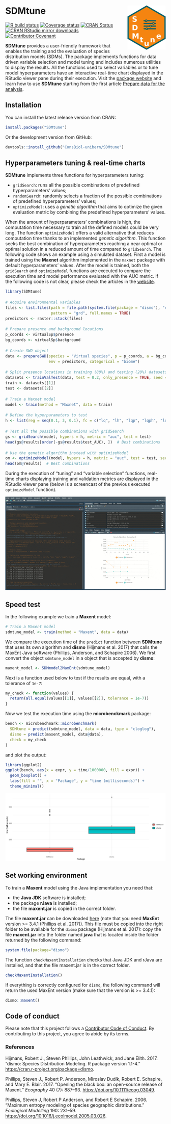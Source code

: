 
<!-- README.md is generated from README.Rmd. Please edit that file -->

# SDMtune <img src="man/figures/logo.png" align="right" alt="" width="120" />

<!-- badges: start -->

[![R build
status](https://github.com/ConsBiol-unibern/SDMtune/workflows/R-CMD-check/badge.svg)](https://github.com/ConsBiol-unibern/SDMtune/actions)
[![Coverage
status](https://codecov.io/gh/ConsBiol-unibern/SDMtune/branch/master/graph/badge.svg)](https://codecov.io/github/ConsBiol-unibern/SDMtune?branch=master)
[![CRAN
Status](https://www.r-pkg.org/badges/version/SDMtune)](https://cran.r-project.org/package=SDMtune)
[![CRAN RStudio mirror
downloads](https://cranlogs.r-pkg.org/badges/grand-total/SDMtune)](http://www.r-pkg.org/pkg/SDMtune)
[![Contributor
Covenant](https://img.shields.io/badge/Contributor%20Covenant-v1.4%20adopted-ff69b4.svg)](https://consbiol-unibern.github.io/SDMtune/CODE_OF_CONDUCT.html)
<!-- badges: end -->

**SDMtune** provides a user-friendly framework that enables the training
and the evaluation of species distribution models (SDMs). The package
implements functions for data driven variable selection and model tuning
and includes numerous utilities to display the results. All the
functions used to select variables or to tune model hyperparameters have
an interactive real-time chart displayed in the RStudio viewer pane
during their execution. Visit the [package
website](https://consbiol-unibern.github.io/SDMtune/) and learn how to
use **SDMtune** starting from the first article [Prepare data for the
analysis](https://consbiol-unibern.github.io/SDMtune/articles/articles/prepare_data.html).

## Installation

You can install the latest release version from CRAN:

``` r
install.packages("SDMtune")
```

Or the development version from GitHub:

``` r
devtools::install_github("ConsBiol-unibern/SDMtune")
```

## Hyperparameters tuning & real-time charts

**SDMtune** implements three functions for hyperparameters tuning:

  - `gridSearch`: runs all the possible combinations of predefined
    hyperparameters’ values;
  - `randomSearch`: randomly selects a fraction of the possible
    combinations of predefined hyperparameters’ values;
  - `optimizeModel`: uses a *genetic algorithm* that aims to optimize
    the given evaluation metric by combining the predefined
    hyperparameters’ values.

When the amount of hyperparameters’ combinations is high, the
computation time necessary to train all the defined models could be very
long. The function `optimizeModel` offers a valid alternative that
reduces computation time thanks to an implemented *genetic algorithm*.
This function seeks the best combination of hyperparameters reaching a
near optimal or optimal solution in a reduced amount of time compared to
`gridSearch`. The following code shows an example using a simulated
dataset. First a model is trained using the **Maxnet** algorithm
implemented in the `maxnet` package with default hyperparameters’
values. After the model is trained, both the `gridSearch` and
`optimizeModel` functions are executed to compare the execution time and
model performance evaluated with the AUC metric. If the following code
is not clear, please check the articles in the
[website](https://consbiol-unibern.github.io/SDMtune/).

``` r
library(SDMtune)

# Acquire environmental variables
files <- list.files(path = file.path(system.file(package = "dismo"), "ex"),
                    pattern = "grd", full.names = TRUE)
predictors <- raster::stack(files)

# Prepare presence and background locations
p_coords <- virtualSp$presence
bg_coords <- virtualSp$background

# Create SWD object
data <- prepareSWD(species = "Virtual species", p = p_coords, a = bg_coords,
                   env = predictors, categorical = "biome")

# Split presence locations in training (80%) and testing (20%) datasets
datasets <- trainValTest(data, test = 0.2, only_presence = TRUE, seed = 25)
train <- datasets[[1]]
test <- datasets[[2]]

# Train a Maxnet model
model <- train(method = "Maxnet", data = train)

# Define the hyperparameters to test
h <- list(reg = seq(0.1, 3, 0.1), fc = c("lq", "lh", "lqp", "lqph", "lqpht"))

# Test all the possible combinations with gridSearch
gs <- gridSearch(model, hypers = h, metric = "auc", test = test)
head(gs@results[order(-gs@results$test_AUC), ])  # Best combinations

# Use the genetic algorithm instead with optimizeModel
om <- optimizeModel(model, hypers = h, metric = "auc", test = test, seed = 4)
head(om@results)  # Best combinations
```

During the execution of “tuning” and “variable selection” functions,
real-time charts displaying training and validation metrics are
displayed in the RStudio viewer pane (below is a screencast of the
previous executed `optimizeModel` function).

<div style="text-align: center">

<img src="man/figures/realtime-chart.gif" alt="" />

</div>

## Speed test

In the following example we train a **Maxent** model:
<!-- The next code is not evaluated because MaxEnt jar file is not bundled in the package and Github will not execute it! -->
<!-- the plot is saved as an image in the man/figures folder -->

``` r
# Train a Maxent model
sdmtune_model <- train(method = "Maxent", data = data)
```

We compare the execution time of the `predict` function between
**SDMtune** that uses its own algorithm and **dismo** (Hijmans et al.
2017) that calls the MaxEnt Java software (Phillips, Anderson, and
Schapire 2006). We first convert the object `sdmtune_model` in a object
that is accepted by **dismo**:

``` r
maxent_model <- SDMmodel2MaxEnt(sdmtune_model)
```

Next is a function used below to test if the results are equal, with a
tolerance of `1e-7`:

``` r
my_check <- function(values) {
  return(all.equal(values[[1]], values[[2]], tolerance = 1e-7))
}
```

Now we test the execution time using the **microbenckmark** package:

``` r
bench <- microbenchmark::microbenchmark(
  SDMtune = predict(sdmtune_model, data = data, type = "cloglog"),
  dismo = predict(maxent_model, data@data),
  check = my_check
)
```

and plot the output:

``` r
library(ggplot2)
ggplot(bench, aes(x = expr, y = time/1000000, fill = expr)) +
  geom_boxplot() +
  labs(fill = "", x = "Package", y = "time (milliseconds)") +
  theme_minimal()
```

<div style="text-align: center">

<img src="man/figures/bench.png" alt="" />

</div>

## Set working environment

To train a **Maxent** model using the Java implementation you need that:

  - the **Java JDK** software is installed;
  - the package **rJava** is installed;
  - the file **maxent.jar** is copied in the correct folder.

The file **maxent.jar** can be downloaded
[here](https://biodiversityinformatics.amnh.org/open_source/maxent/)
(note that you need **MaxEnt** version \>= 3.4.1 (Phillips et al.
2017)). This file must be copied into the right folder to be available
for the `dismo` package (Hijmans et al. 2017): copy the file
**maxent.jar** into the folder named **java** that is located inside the
folder returned by the following command:

``` r
system.file(package="dismo")
```

The function `checkMaxentInstallation` checks that Java JDK and rJava
are installed, and that the file maxent.jar is in the correct folder.

``` r
checkMaxentInstallation()
```

If everything is correctly configured for `dismo`, the following command
will return the used MaxEnt version (make sure that the version is \>=
3.4.1):

``` r
dismo::maxent()
```

## Code of conduct

Please note that this project follows a [Contributor Code of
Conduct](https://consbiol-unibern.github.io/SDMtune/CODE_OF_CONDUCT.html).
By contributing to this project, you agree to abide by its terms.

### References

<div id="refs" class="references">

<div id="ref-Hijmans2017">

Hijmans, Robert J., Steven Phillips, John Leathwick, and Jane Elith.
2017. “dismo: Species Distribution Modeling. R package version 1.1-4.”
https://cran.r-project.org/package=dismo.

</div>

<div id="ref-Phillips2017a">

Phillips, Steven J., Robert P. Anderson, Miroslav Dudík, Robert E.
Schapire, and Mary E. Blair. 2017. “Opening the black box: an
open-source release of Maxent.” *Ecography* 40 (7): 887–93.
<https://doi.org/10.1111/ecog.03049>.

</div>

<div id="ref-Phillips2006">

Phillips, Steven J, Robert P Anderson, and Robert E Schapire. 2006.
“Maximum entropy modeling of species geographic distributions.”
*Ecological Modelling* 190: 231–59.
<https://doi.org/10.1016/j.ecolmodel.2005.03.026>.

</div>

</div>
